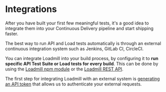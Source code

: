 # Integrations

After you have built your first few meaningful tests, it's a good idea to integrate them into your Continuous Delivery pipeline and start shipping faster. 

The best way to run API and Load tests automatically is through an external continuous integration system such as Jenkins, GitLab CI, CircleCI.

You can integrate Loadmill into your build process, by configuring it to **run specific API Test Suite or Load tests for every build**. This can be done by using the [Loadmill npm module](https://www.npmjs.com/package/loadmill) or the [Loadmill REST API](rest-api.md).

The first step for integrating Loadmill with an external system is [generating an API token](api-tokens.md) that allows us to authenticate your external requests.

